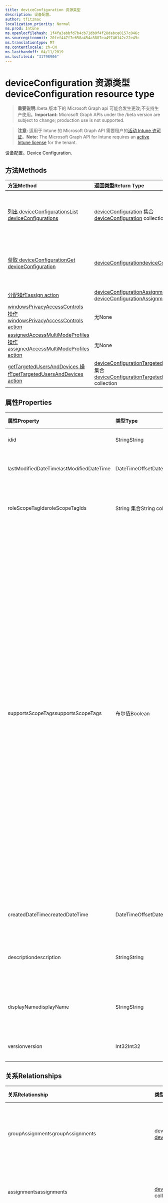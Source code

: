```yaml
---
title: deviceConfiguration 资源类型
description: 设备配置。
author: tfitzmac
localization_priority: Normal
ms.prod: Intune
ms.openlocfilehash: 1f4fa3abbfd7b4cb71db0f4f28dabce0157c046c
ms.sourcegitcommit: 20fef447f7e658a454a3887ea49746142c22e45c
ms.translationtype: MT
ms.contentlocale: zh-CN
ms.lasthandoff: 04/11/2019
ms.locfileid: "31798906"
---
```

# <a name="deviceconfiguration-resource-type"></a><span data-ttu-id="f20ad-103">deviceConfiguration 资源类型</span><span class="sxs-lookup"><span data-stu-id="f20ad-103">deviceConfiguration resource type</span></span>

> <span data-ttu-id="f20ad-104">**重要说明:**/beta 版本下的 Microsoft Graph api 可能会发生更改;不支持生产使用。</span><span class="sxs-lookup"><span data-stu-id="f20ad-104">**Important:** Microsoft Graph APIs under the /beta version are subject to change; production use is not supported.</span></span>

> <span data-ttu-id="f20ad-105">**注意:** 适用于 Intune 的 Microsoft Graph API 需要租户的[活动 Intune 许可证](https://go.microsoft.com/fwlink/?linkid=839381)。</span><span class="sxs-lookup"><span data-stu-id="f20ad-105">**Note:** The Microsoft Graph API for Intune requires an [active Intune license](https://go.microsoft.com/fwlink/?linkid=839381) for the tenant.</span></span>

<span data-ttu-id="f20ad-106">设备配置。</span><span class="sxs-lookup"><span data-stu-id="f20ad-106">Device Configuration.</span></span>

## <a name="methods"></a><span data-ttu-id="f20ad-107">方法</span><span class="sxs-lookup"><span data-stu-id="f20ad-107">Methods</span></span>
|<span data-ttu-id="f20ad-108">方法</span><span class="sxs-lookup"><span data-stu-id="f20ad-108">Method</span></span>|<span data-ttu-id="f20ad-109">返回类型</span><span class="sxs-lookup"><span data-stu-id="f20ad-109">Return Type</span></span>|<span data-ttu-id="f20ad-110">说明</span><span class="sxs-lookup"><span data-stu-id="f20ad-110">Description</span></span>|
|:---|:---|:---|
|[<span data-ttu-id="f20ad-111">列出 deviceConfigurations</span><span class="sxs-lookup"><span data-stu-id="f20ad-111">List deviceConfigurations</span></span>](../api/intune-deviceconfig-deviceconfiguration-list.md)|<span data-ttu-id="f20ad-112">[deviceConfiguration](../resources/intune-deviceconfig-deviceconfiguration.md) 集合</span><span class="sxs-lookup"><span data-stu-id="f20ad-112">[deviceConfiguration](../resources/intune-deviceconfig-deviceconfiguration.md) collection</span></span>|<span data-ttu-id="f20ad-113">列出 [deviceConfiguration](../resources/intune-deviceconfig-deviceconfiguration.md) 对象的属性和关系。</span><span class="sxs-lookup"><span data-stu-id="f20ad-113">List properties and relationships of the [deviceConfiguration](../resources/intune-deviceconfig-deviceconfiguration.md) objects.</span></span>|
|[<span data-ttu-id="f20ad-114">获取 deviceConfiguration</span><span class="sxs-lookup"><span data-stu-id="f20ad-114">Get deviceConfiguration</span></span>](../api/intune-deviceconfig-deviceconfiguration-get.md)|[<span data-ttu-id="f20ad-115">deviceConfiguration</span><span class="sxs-lookup"><span data-stu-id="f20ad-115">deviceConfiguration</span></span>](../resources/intune-deviceconfig-deviceconfiguration.md)|<span data-ttu-id="f20ad-116">读取 [deviceConfiguration](../resources/intune-deviceconfig-deviceconfiguration.md) 对象的属性和关系。</span><span class="sxs-lookup"><span data-stu-id="f20ad-116">Read properties and relationships of the [deviceConfiguration](../resources/intune-deviceconfig-deviceconfiguration.md) object.</span></span>|
|[<span data-ttu-id="f20ad-117">分配操作</span><span class="sxs-lookup"><span data-stu-id="f20ad-117">assign action</span></span>](../api/intune-deviceconfig-deviceconfiguration-assign.md)|<span data-ttu-id="f20ad-118">[deviceConfigurationAssignment](../resources/intune-deviceconfig-deviceconfigurationassignment.md) 集合</span><span class="sxs-lookup"><span data-stu-id="f20ad-118">[deviceConfigurationAssignment](../resources/intune-deviceconfig-deviceconfigurationassignment.md) collection</span></span>|<span data-ttu-id="f20ad-119">尚未记录</span><span class="sxs-lookup"><span data-stu-id="f20ad-119">Not yet documented</span></span>|
|[<span data-ttu-id="f20ad-120">windowsPrivacyAccessControls 操作</span><span class="sxs-lookup"><span data-stu-id="f20ad-120">windowsPrivacyAccessControls action</span></span>](../api/intune-deviceconfig-deviceconfiguration-windowsprivacyaccesscontrols.md)|<span data-ttu-id="f20ad-121">无</span><span class="sxs-lookup"><span data-stu-id="f20ad-121">None</span></span>|<span data-ttu-id="f20ad-122">尚未记录</span><span class="sxs-lookup"><span data-stu-id="f20ad-122">Not yet documented</span></span>|
|[<span data-ttu-id="f20ad-123">assignedAccessMultiModeProfiles 操作</span><span class="sxs-lookup"><span data-stu-id="f20ad-123">assignedAccessMultiModeProfiles action</span></span>](../api/intune-deviceconfig-deviceconfiguration-assignedaccessmultimodeprofiles.md)|<span data-ttu-id="f20ad-124">无</span><span class="sxs-lookup"><span data-stu-id="f20ad-124">None</span></span>|<span data-ttu-id="f20ad-125">尚未记录</span><span class="sxs-lookup"><span data-stu-id="f20ad-125">Not yet documented</span></span>|
|[<span data-ttu-id="f20ad-126">getTargetedUsersAndDevices 操作</span><span class="sxs-lookup"><span data-stu-id="f20ad-126">getTargetedUsersAndDevices action</span></span>](../api/intune-deviceconfig-deviceconfiguration-gettargetedusersanddevices.md)|<span data-ttu-id="f20ad-127">[deviceConfigurationTargetedUserAndDevice](../resources/intune-deviceconfig-deviceconfigurationtargeteduseranddevice.md)集合</span><span class="sxs-lookup"><span data-stu-id="f20ad-127">[deviceConfigurationTargetedUserAndDevice](../resources/intune-deviceconfig-deviceconfigurationtargeteduseranddevice.md) collection</span></span>|<span data-ttu-id="f20ad-128">尚未记录</span><span class="sxs-lookup"><span data-stu-id="f20ad-128">Not yet documented</span></span>|

## <a name="properties"></a><span data-ttu-id="f20ad-129">属性</span><span class="sxs-lookup"><span data-stu-id="f20ad-129">Properties</span></span>
|<span data-ttu-id="f20ad-130">属性</span><span class="sxs-lookup"><span data-stu-id="f20ad-130">Property</span></span>|<span data-ttu-id="f20ad-131">类型</span><span class="sxs-lookup"><span data-stu-id="f20ad-131">Type</span></span>|<span data-ttu-id="f20ad-132">说明</span><span class="sxs-lookup"><span data-stu-id="f20ad-132">Description</span></span>|
|:---|:---|:---|
|<span data-ttu-id="f20ad-133">id</span><span class="sxs-lookup"><span data-stu-id="f20ad-133">id</span></span>|<span data-ttu-id="f20ad-134">String</span><span class="sxs-lookup"><span data-stu-id="f20ad-134">String</span></span>|<span data-ttu-id="f20ad-135">实体的键。</span><span class="sxs-lookup"><span data-stu-id="f20ad-135">Key of the entity.</span></span>|
|<span data-ttu-id="f20ad-136">lastModifiedDateTime</span><span class="sxs-lookup"><span data-stu-id="f20ad-136">lastModifiedDateTime</span></span>|<span data-ttu-id="f20ad-137">DateTimeOffset</span><span class="sxs-lookup"><span data-stu-id="f20ad-137">DateTimeOffset</span></span>|<span data-ttu-id="f20ad-138">上次修改对象的日期/时间。</span><span class="sxs-lookup"><span data-stu-id="f20ad-138">DateTime the object was last modified.</span></span>|
|<span data-ttu-id="f20ad-139">roleScopeTagIds</span><span class="sxs-lookup"><span data-stu-id="f20ad-139">roleScopeTagIds</span></span>|<span data-ttu-id="f20ad-140">String 集合</span><span class="sxs-lookup"><span data-stu-id="f20ad-140">String collection</span></span>|<span data-ttu-id="f20ad-141">此实体实例的范围标记列表。</span><span class="sxs-lookup"><span data-stu-id="f20ad-141">List of Scope Tags for this Entity instance.</span></span>|
|<span data-ttu-id="f20ad-142">supportsScopeTags</span><span class="sxs-lookup"><span data-stu-id="f20ad-142">supportsScopeTags</span></span>|<span data-ttu-id="f20ad-143">布尔值</span><span class="sxs-lookup"><span data-stu-id="f20ad-143">Boolean</span></span>|<span data-ttu-id="f20ad-144">指示基础设备配置是否支持作用域标记的分配。</span><span class="sxs-lookup"><span data-stu-id="f20ad-144">Indicates whether or not the underlying Device Configuration supports the assignment of scope tags.</span></span> <span data-ttu-id="f20ad-145">如果此值为 false, 则不允许分配给 ScopeTags 属性, 并且实体将对作用域用户不可见。</span><span class="sxs-lookup"><span data-stu-id="f20ad-145">Assigning to the ScopeTags property is not allowed when this value is false and entities will not be visible to scoped users.</span></span> <span data-ttu-id="f20ad-146">这适用于在 Silverlight 中创建的旧版策略, 可以通过在 Azure 门户中删除并重新创建策略来解决此事件。</span><span class="sxs-lookup"><span data-stu-id="f20ad-146">This occurs for Legacy policies created in Silverlight and can be resolved by deleting and recreating the policy in the Azure Portal.</span></span> <span data-ttu-id="f20ad-147">此属性是只读的。</span><span class="sxs-lookup"><span data-stu-id="f20ad-147">This property is read-only.</span></span>|
|<span data-ttu-id="f20ad-148">createdDateTime</span><span class="sxs-lookup"><span data-stu-id="f20ad-148">createdDateTime</span></span>|<span data-ttu-id="f20ad-149">DateTimeOffset</span><span class="sxs-lookup"><span data-stu-id="f20ad-149">DateTimeOffset</span></span>|<span data-ttu-id="f20ad-150">创建对象的日期/时间。</span><span class="sxs-lookup"><span data-stu-id="f20ad-150">DateTime the object was created.</span></span>|
|<span data-ttu-id="f20ad-151">description</span><span class="sxs-lookup"><span data-stu-id="f20ad-151">description</span></span>|<span data-ttu-id="f20ad-152">String</span><span class="sxs-lookup"><span data-stu-id="f20ad-152">String</span></span>|<span data-ttu-id="f20ad-153">管理员提供的设备配置说明。</span><span class="sxs-lookup"><span data-stu-id="f20ad-153">Admin provided description of the Device Configuration.</span></span>|
|<span data-ttu-id="f20ad-154">displayName</span><span class="sxs-lookup"><span data-stu-id="f20ad-154">displayName</span></span>|<span data-ttu-id="f20ad-155">String</span><span class="sxs-lookup"><span data-stu-id="f20ad-155">String</span></span>|<span data-ttu-id="f20ad-156">管理员提供的设备配置名称。</span><span class="sxs-lookup"><span data-stu-id="f20ad-156">Admin provided name of the device configuration.</span></span>|
|<span data-ttu-id="f20ad-157">version</span><span class="sxs-lookup"><span data-stu-id="f20ad-157">version</span></span>|<span data-ttu-id="f20ad-158">Int32</span><span class="sxs-lookup"><span data-stu-id="f20ad-158">Int32</span></span>|<span data-ttu-id="f20ad-159">设备配置的版本。</span><span class="sxs-lookup"><span data-stu-id="f20ad-159">Version of the device configuration.</span></span>|

## <a name="relationships"></a><span data-ttu-id="f20ad-160">关系</span><span class="sxs-lookup"><span data-stu-id="f20ad-160">Relationships</span></span>
|<span data-ttu-id="f20ad-161">关系</span><span class="sxs-lookup"><span data-stu-id="f20ad-161">Relationship</span></span>|<span data-ttu-id="f20ad-162">类型</span><span class="sxs-lookup"><span data-stu-id="f20ad-162">Type</span></span>|<span data-ttu-id="f20ad-163">说明</span><span class="sxs-lookup"><span data-stu-id="f20ad-163">Description</span></span>|
|:---|:---|:---|
|<span data-ttu-id="f20ad-164">groupAssignments</span><span class="sxs-lookup"><span data-stu-id="f20ad-164">groupAssignments</span></span>|<span data-ttu-id="f20ad-165">[deviceConfigurationGroupAssignment](../resources/intune-deviceconfig-deviceconfigurationgroupassignment.md)集合</span><span class="sxs-lookup"><span data-stu-id="f20ad-165">[deviceConfigurationGroupAssignment](../resources/intune-deviceconfig-deviceconfigurationgroupassignment.md) collection</span></span>|<span data-ttu-id="f20ad-166">设备配置文件的组分配列表。</span><span class="sxs-lookup"><span data-stu-id="f20ad-166">The list of group assignments for the device configuration profile.</span></span>|
|<span data-ttu-id="f20ad-167">assignments</span><span class="sxs-lookup"><span data-stu-id="f20ad-167">assignments</span></span>|<span data-ttu-id="f20ad-168">[deviceConfigurationAssignment](../resources/intune-deviceconfig-deviceconfigurationassignment.md) 集合</span><span class="sxs-lookup"><span data-stu-id="f20ad-168">[deviceConfigurationAssignment](../resources/intune-deviceconfig-deviceconfigurationassignment.md) collection</span></span>|<span data-ttu-id="f20ad-169">设备配置文件的分配列表。</span><span class="sxs-lookup"><span data-stu-id="f20ad-169">The list of assignments for the device configuration profile.</span></span>|
|<span data-ttu-id="f20ad-170">deviceStatuses</span><span class="sxs-lookup"><span data-stu-id="f20ad-170">deviceStatuses</span></span>|<span data-ttu-id="f20ad-171">[deviceConfigurationDeviceStatus](../resources/intune-deviceconfig-deviceconfigurationdevicestatus.md) 集合</span><span class="sxs-lookup"><span data-stu-id="f20ad-171">[deviceConfigurationDeviceStatus](../resources/intune-deviceconfig-deviceconfigurationdevicestatus.md) collection</span></span>|<span data-ttu-id="f20ad-172">按设备的设备配置安装状态。</span><span class="sxs-lookup"><span data-stu-id="f20ad-172">Device configuration installation status by device.</span></span>|
|<span data-ttu-id="f20ad-173">userStatuses</span><span class="sxs-lookup"><span data-stu-id="f20ad-173">userStatuses</span></span>|<span data-ttu-id="f20ad-174">[deviceConfigurationUserStatus](../resources/intune-deviceconfig-deviceconfigurationuserstatus.md) 集合</span><span class="sxs-lookup"><span data-stu-id="f20ad-174">[deviceConfigurationUserStatus](../resources/intune-deviceconfig-deviceconfigurationuserstatus.md) collection</span></span>|<span data-ttu-id="f20ad-175">按用户的设备配置安装状态。</span><span class="sxs-lookup"><span data-stu-id="f20ad-175">Device configuration installation status by user.</span></span>|
|<span data-ttu-id="f20ad-176">deviceStatusOverview</span><span class="sxs-lookup"><span data-stu-id="f20ad-176">deviceStatusOverview</span></span>|[<span data-ttu-id="f20ad-177">deviceConfigurationDeviceOverview</span><span class="sxs-lookup"><span data-stu-id="f20ad-177">deviceConfigurationDeviceOverview</span></span>](../resources/intune-deviceconfig-deviceconfigurationdeviceoverview.md)|<span data-ttu-id="f20ad-178">设备配置设备状态概述</span><span class="sxs-lookup"><span data-stu-id="f20ad-178">Device Configuration devices status overview</span></span>|
|<span data-ttu-id="f20ad-179">userStatusOverview</span><span class="sxs-lookup"><span data-stu-id="f20ad-179">userStatusOverview</span></span>|[<span data-ttu-id="f20ad-180">deviceConfigurationUserOverview</span><span class="sxs-lookup"><span data-stu-id="f20ad-180">deviceConfigurationUserOverview</span></span>](../resources/intune-deviceconfig-deviceconfigurationuseroverview.md)|<span data-ttu-id="f20ad-181">设备配置用户状态概述</span><span class="sxs-lookup"><span data-stu-id="f20ad-181">Device Configuration users status overview</span></span>|
|<span data-ttu-id="f20ad-182">deviceSettingStateSummaries</span><span class="sxs-lookup"><span data-stu-id="f20ad-182">deviceSettingStateSummaries</span></span>|<span data-ttu-id="f20ad-183">[settingStateDeviceSummary](../resources/intune-deviceconfig-settingstatedevicesummary.md) 集合</span><span class="sxs-lookup"><span data-stu-id="f20ad-183">[settingStateDeviceSummary](../resources/intune-deviceconfig-settingstatedevicesummary.md) collection</span></span>|<span data-ttu-id="f20ad-184">设备配置设置状态设备摘要</span><span class="sxs-lookup"><span data-stu-id="f20ad-184">Device Configuration Setting State Device Summary</span></span>|

## <a name="json-representation"></a><span data-ttu-id="f20ad-185">JSON 表示形式</span><span class="sxs-lookup"><span data-stu-id="f20ad-185">JSON Representation</span></span>
<span data-ttu-id="f20ad-186">下面是资源的 JSON 表示形式。</span><span class="sxs-lookup"><span data-stu-id="f20ad-186">Here is a JSON representation of the resource.</span></span>
<!-- {
  "blockType": "resource",
  "keyProperty": "id",
  "@odata.type": "microsoft.graph.deviceConfiguration"
}
-->
``` json
{
  "@odata.type": "#microsoft.graph.deviceConfiguration",
  "id": "String (identifier)",
  "lastModifiedDateTime": "String (timestamp)",
  "roleScopeTagIds": [
    "String"
  ],
  "supportsScopeTags": true,
  "createdDateTime": "String (timestamp)",
  "description": "String",
  "displayName": "String",
  "version": 1024
}
```





